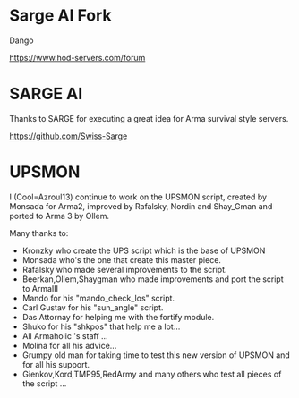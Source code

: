 # Sarge AI Fork

Dango

https://www.hod-servers.com/forum

# SARGE AI

Thanks to SARGE for executing a great idea for Arma survival style servers.

https://github.com/Swiss-Sarge

# UPSMON

I (Cool=Azroul13) continue to work on the UPSMON script, created by Monsada for Arma2, improved by Rafalsky, Nordin and Shay_Gman and ported to Arma 3 by Ollem.

Many thanks to:

- Kronzky who create the UPS script which is the base of UPSMON
- Monsada who's the one that create this master piece.
- Rafalsky who made several improvements to the script.
- Beerkan,Ollem,Shaygman who made improvements and port the script to ArmaIII
- Mando for his "mando_check_los" script.
- Carl Gustav for his "sun_angle" script.
- Das Attornay for helping me with the fortify module.
- Shuko for his "shkpos" that help me a lot...
- All Armaholic 's staff ...
- Molina for all his advice...
- Grumpy old man for taking time to test this new version of UPSMON and for all his support.
- Gienkov,Kord,TMP95,RedArmy and many others who test all pieces of the script ...
